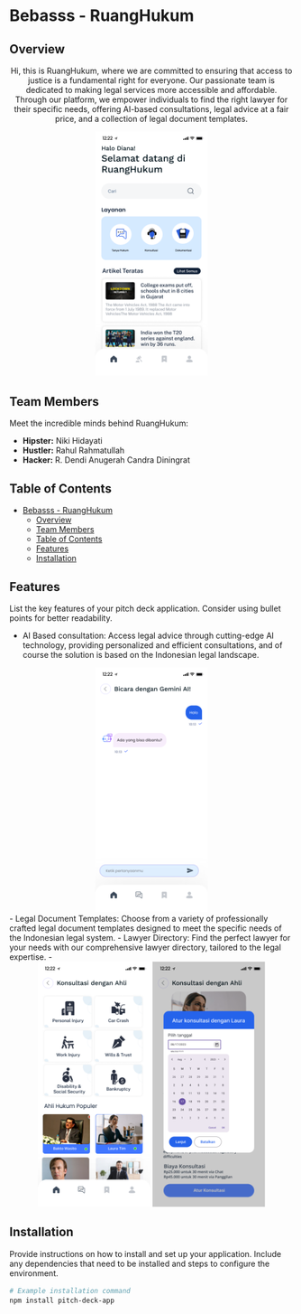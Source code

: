 # Bebasss - RuangHukum

## Overview

<div align="center">
  <p>Hi, this is RuangHukum, where we are committed to ensuring that access to justice is a fundamental right for everyone. Our passionate team is dedicated to making legal services more accessible and affordable. Through our platform, we empower individuals to find the right lawyer for their specific needs, offering AI-based consultations, legal advice at a fair price, and a collection of legal document templates.</p>
  <img src="app/src/main/assets/readme/overview.png" alt="AI-Based Consultation" width="200">
</div>

## Team Members

Meet the incredible minds behind RuangHukum:

- **Hipster:** Niki Hidayati
- **Hustler:** Rahul Rahmatullah
- **Hacker:** R. Dendi Anugerah Candra Diningrat

## Table of Contents

- [Bebasss - RuangHukum](#bebasss---ruanghukum)
  - [Overview](#overview)
  - [Team Members](#team-members)
  - [Table of Contents](#table-of-contents)
  - [Features](#features)
  - [Installation](#installation)

## Features

List the key features of your pitch deck application. Consider using bullet points for better readability.

- AI Based consultation: Access legal advice through cutting-edge AI technology, providing personalized and efficient consultations, and of course the solution is based on the Indonesian legal landscape.
<div align="center">
    <img src="app/src/main/assets/readme/gemini-ai.png" alt="AI-Based Consultation" width="200">
</div>
- Legal Document Templates: Choose from a variety of professionally crafted legal document templates designed to meet the specific needs of the Indonesian legal system.
- Lawyer Directory: Find the perfect lawyer for your needs with our comprehensive lawyer directory, tailored to the legal expertise.
- <div align="center">
    <img src="app/src/main/assets/readme/document-1.png" alt="Lawyer directory" width="200">
    <img src="app/src/main/assets/readme/document-2.png" alt="Lawyer directory" width="200">
</div>

## Installation

Provide instructions on how to install and set up your application. Include any dependencies that need to be installed and steps to configure the environment.

```bash
# Example installation command
npm install pitch-deck-app
```
